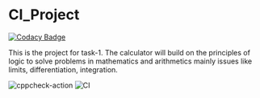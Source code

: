 # CI_Project

[![Codacy Badge](https://api.codacy.com/project/badge/Grade/d089cef8169343649ba19a626f89b064)](https://app.codacy.com/manual/99002583/CI_Project?utm_source=github.com&utm_medium=referral&utm_content=99002583/CI_Project&utm_campaign=Badge_Grade_Dashboard)

This is the project for task-1.
The calculator will build on the principles of logic to solve problems in mathematics and arithmetics mainly issues like limits, differentiation, integration.

![cppcheck-action](https://github.com/99002583/CI_Project/workflows/cppcheck-action/badge.svg)
![CI](https://github.com/99002583/CI_Project/workflows/CI/badge.svg)
